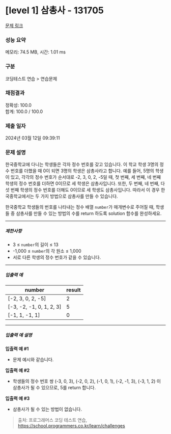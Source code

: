 # [level 1] 삼총사 - 131705 

[문제 링크](https://school.programmers.co.kr/learn/courses/30/lessons/131705) 

### 성능 요약

메모리: 74.5 MB, 시간: 1.01 ms

### 구분

코딩테스트 연습 > 연습문제

### 채점결과

정확성: 100.0<br/>합계: 100.0 / 100.0

### 제출 일자

2024년 03월 12일 09:39:11

### 문제 설명

<p>한국중학교에 다니는 학생들은 각자 정수 번호를 갖고 있습니다. 이 학교 학생 3명의 정수 번호를 더했을 때 0이 되면 3명의 학생은 삼총사라고 합니다. 예를 들어, 5명의 학생이 있고, 각각의 정수 번호가 순서대로 -2, 3, 0, 2, -5일 때, 첫 번째, 세 번째, 네 번째 학생의 정수 번호를 더하면 0이므로 세 학생은 삼총사입니다. 또한, 두 번째, 네 번째, 다섯 번째 학생의 정수 번호를 더해도 0이므로 세 학생도 삼총사입니다. 따라서 이 경우 한국중학교에서는 두 가지 방법으로 삼총사를 만들 수 있습니다.</p>

<p>한국중학교 학생들의 번호를 나타내는 정수 배열 <code>number</code>가 매개변수로 주어질 때, 학생들 중 삼총사를 만들 수 있는 방법의 수를 return 하도록 solution 함수를 완성하세요.</p>

<hr>

<h5>제한사항</h5>

<ul>
<li>3 ≤ <code>number</code>의 길이 ≤ 13</li>
<li>-1,000 ≤ <code>number</code>의 각 원소 ≤ 1,000</li>
<li>서로 다른 학생의 정수 번호가 같을 수 있습니다.</li>
</ul>

<hr>

<h5>입출력 예</h5>
<table class="table">
        <thead><tr>
<th>number</th>
<th>result</th>
</tr>
</thead>
        <tbody><tr>
<td>[-2, 3, 0, 2, -5]</td>
<td>2</td>
</tr>
<tr>
<td>[-3, -2, -1, 0, 1, 2, 3]</td>
<td>5</td>
</tr>
<tr>
<td>[-1, 1, -1, 1]</td>
<td>0</td>
</tr>
</tbody>
      </table>
<hr>

<h5>입출력 예 설명</h5>

<p><strong>입출력 예 #1</strong></p>

<ul>
<li>문제 예시와 같습니다.</li>
</ul>

<p><strong>입출력 예 #2</strong></p>

<ul>
<li>학생들의 정수 번호 쌍 (-3, 0, 3), (-2, 0, 2), (-1, 0, 1), (-2, -1, 3), (-3, 1, 2) 이 삼총사가 될 수 있으므로, 5를 return 합니다.</li>
</ul>

<p><strong>입출력 예 #3</strong></p>

<ul>
<li>삼총사가 될 수 있는 방법이 없습니다.</li>
</ul>


> 출처: 프로그래머스 코딩 테스트 연습, https://school.programmers.co.kr/learn/challenges